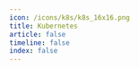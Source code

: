 ```yaml
---
icon: /icons/k8s/k8s_16x16.png
title: Kubernetes
article: false
timeline: false
index: false
---
```


<Catalog />
